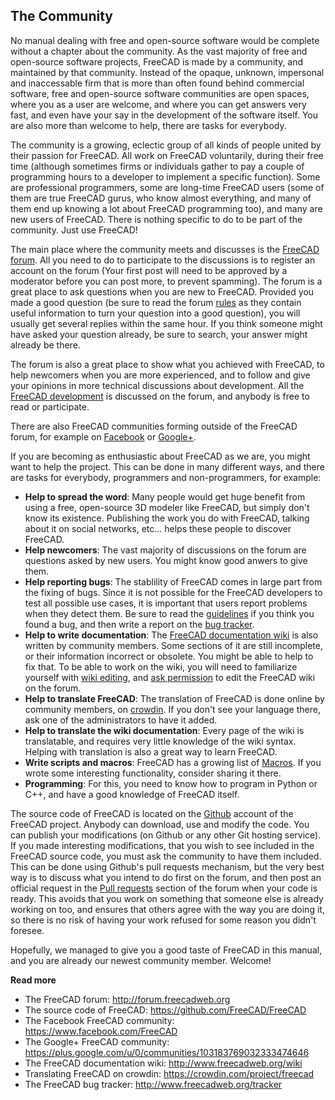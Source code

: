 ## The Community

No manual dealing with free and open-source software would be complete without a chapter about the community. As the vast majority of free and open-source software projects, FreeCAD is made by a community, and maintained by that community. Instead of the opaque, unknown, impersonal and inaccessable firm that is more than often found behind commercial software, free and open-source software communities are open spaces, where you as a user are welcome, and where you can get answers very fast, and even have your say in the development of the software itself. You are also more than welcome to help, there are tasks for everybody.

The community is a growing, eclectic group of all kinds of people united by their passion for FreeCAD. All work on FreeCAD voluntarily, during their free time (although sometimes firms or individuals gather to pay a couple of programming hours to a developer to implement a specific function). Some are professional programmers, some are long-time FreeCAD users (some of them are true FreeCAD gurus, who know almost everything, and many of them end up knowing a lot about FreeCAD programming too), and many are new users of FreeCAD. There is nothing specific to do to be part of the community. Just use FreeCAD!

The main place where the community meets and discusses is the [FreeCAD forum](http://forum.freecadweb.org). All you need to do to participate to the discussions is to register an account on the forum (Your first post will need to be approved by a moderator before you can post more, to prevent spamming). The forum is a great place to ask questions when you are new to FreeCAD. Provided you made a good question (be sure to read the forum [rules](http://forum.freecadweb.org/viewtopic.php?f=3&t=2264) as they contain useful information to turn your question into a good question), you will usually get several replies within the same hour. If you think someone might have asked your question already, be sure to search, your answer might already be there.

The forum is also a great place to show what you achieved with FreeCAD, to help newcomers when you are more experienced, and to follow and give your opinions in more technical discussions about development. All the [FreeCAD development](http://forum.freecadweb.org/viewforum.php?f=6) is discussed on the forum, and anybody is free to read or participate.

There are also FreeCAD communities forming outside of the FreeCAD forum, for example on [Facebook](https://www.facebook.com/FreeCAD) or [Google+](https://plus.google.com/u/0/communities/103183769032333474646).

If you are becoming as enthusiastic about FreeCAD as we are, you might want to help the project. This can be done in many different ways, and there are tasks for everybody, programmers and non-programmers, for example:

* **Help to spread the word**: Many people would get huge benefit from using a free, open-source 3D modeler like FreeCAD, but simply don't know its existence. Publishing the work you do with FreeCAD, talking about it on social networks, etc... helps these people to discover FreeCAD.
* **Help newcomers**: The vast majority of discussions on the forum are questions asked by new users. You might know good anwers to give them.
* **Help reporting bugs**: The stablility of FreeCAD comes in large part from the fixing of bugs. Since it is not possible for the FreeCAD developers to test all possible use cases, it is important that users report problems when they detect them. Be sure to read the [guidelines](http://forum.freecadweb.org/viewtopic.php?f=3&t=5236) if you think you found a bug, and then write a report on the [bug tracker](http://www.freecadweb.org/tracker).
* **Help to write documentation**: The [FreeCAD documentation wiki](http://www.freecadweb.org/wiki) is also written by community members. Some sections of it are still incomplete, or their information incorrect or obsolete. You might be able to help to fix that. To be able to work on the wiki, you will need to familiarize yourself with [wiki editing](https://www.mediawiki.org/wiki/Help:Editing_pages), and [ask permission](http://forum.freecadweb.org/viewforum.php?f=21) to edit the FreeCAD wiki on the forum.
* **Help to translate FreeCAD**: The translation of FreeCAD is done online by community members, on [crowdin](https://crowdin.com/project/freecad). If you don't see your language there, ask one of the administrators to have it added.
* **Help to translate the wiki documentation**: Every page of the wiki is translatable, and requires very little knowledge of the wiki syntax. Helping with translation is also a great way to learn FreeCAD.
* **Write scripts and macros**: FreeCAD has a growing list of [Macros](http://www.freecadweb.org/wiki/index.php?title=Macros_recipes). If you wrote some interesting functionality, consider sharing it there.
* **Programming**: For this, you need to know how to program in Python or C++, and have a good knowledge of FreeCAD itself.

The source code of FreeCAD is located on the [Github](https://github.com/FreeCAD/FreeCAD) account of the FreeCAD project. Anybody can download, use and modify the code. You can publish your modifications (on Github or any other Git hosting service). If you made interesting modifications, that you wish to see included in the FreeCAD source code, you must ask the community to have them included. This can be done using Github's pull requests mechanism, but the very best way is to discuss what you intend to do first on the forum, and then post an official request in the [Pull requests](http://forum.freecadweb.org/viewforum.php?f=17) section of the forum when your code is ready. This avoids that you work on something that someone else is already working on too, and ensures that others agree with the way you are doing it, so there is no risk of having your work refused for some reason you didn't foresee.

Hopefully, we managed to give you a good taste of FreeCAD in this manual, and you are already our newest community member. Welcome!

**Read more**

* The FreeCAD forum: http://forum.freecadweb.org
* The source code of FreeCAD: https://github.com/FreeCAD/FreeCAD
* The Facebook FreeCAD community: https://www.facebook.com/FreeCAD
* The Google+ FreeCAD community: https://plus.google.com/u/0/communities/103183769032333474646
* The FreeCAD documentation wiki: http://www.freecadweb.org/wiki
* Translating FreeCAD on crowdin: https://crowdin.com/project/freecad
* The FreeCAD bug tracker: http://www.freecadweb.org/tracker

